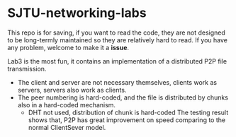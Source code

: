 # SJTU-networking-labs

This repo is for saving, if you want to read the code, they are not designed to be long-termly maintained so they are relatively hard to read.
If you have any problem, welcome to make it a **issue**.

Lab3 is the most fun, it contains an implementation of a distributed P2P file transmission.
* The client and server are not necessary themselves, clients work as servers, servers also work as clients.
* The peer numbering is hard-coded, and the file is distributed by chunks also in a hard-coded mechanism.
  * DHT not used, distribution of chunk is hard-coded
The testing result shows that, P2P has great improvement on speed comparing to the normal ClientSever model.
